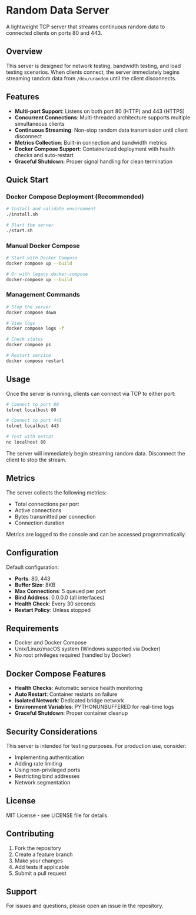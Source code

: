 # Random Data Server

A lightweight TCP server that streams continuous random data to connected clients on ports 80 and 443.

## Overview

This server is designed for network testing, bandwidth testing, and load testing scenarios. When clients connect, the server immediately begins streaming random data from `/dev/urandom` until the client disconnects.

## Features

- **Multi-port Support**: Listens on both port 80 (HTTP) and 443 (HTTPS)
- **Concurrent Connections**: Multi-threaded architecture supports multiple simultaneous clients
- **Continuous Streaming**: Non-stop random data transmission until client disconnect
- **Metrics Collection**: Built-in connection and bandwidth metrics
- **Docker Compose Support**: Containerized deployment with health checks and auto-restart
- **Graceful Shutdown**: Proper signal handling for clean termination

## Quick Start

### Docker Compose Deployment (Recommended)

```bash
# Install and validate environment
./install.sh

# Start the server
./start.sh
```

### Manual Docker Compose

```bash
# Start with Docker Compose
docker compose up --build

# Or with legacy docker-compose
docker-compose up --build
```

### Management Commands

```bash
# Stop the server
docker compose down

# View logs
docker compose logs -f

# Check status
docker compose ps

# Restart service
docker compose restart
```

## Usage

Once the server is running, clients can connect via TCP to either port:

```bash
# Connect to port 80
telnet localhost 80

# Connect to port 443
telnet localhost 443

# Test with netcat
nc localhost 80
```

The server will immediately begin streaming random data. Disconnect the client to stop the stream.

## Metrics

The server collects the following metrics:
- Total connections per port
- Active connections
- Bytes transmitted per connection
- Connection duration

Metrics are logged to the console and can be accessed programmatically.

## Configuration

Default configuration:
- **Ports**: 80, 443
- **Buffer Size**: 8KB
- **Max Connections**: 5 queued per port
- **Bind Address**: 0.0.0.0 (all interfaces)
- **Health Check**: Every 30 seconds
- **Restart Policy**: Unless stopped

## Requirements

- Docker and Docker Compose
- Unix/Linux/macOS system (Windows supported via Docker)
- No root privileges required (handled by Docker)

## Docker Compose Features

- **Health Checks**: Automatic service health monitoring
- **Auto Restart**: Container restarts on failure
- **Isolated Network**: Dedicated bridge network
- **Environment Variables**: PYTHONUNBUFFERED for real-time logs
- **Graceful Shutdown**: Proper container cleanup

## Security Considerations

This server is intended for testing purposes. For production use, consider:
- Implementing authentication
- Adding rate limiting
- Using non-privileged ports
- Restricting bind addresses
- Network segmentation

## License

MIT License - see LICENSE file for details.

## Contributing

1. Fork the repository
2. Create a feature branch
3. Make your changes
4. Add tests if applicable
5. Submit a pull request

## Support

For issues and questions, please open an issue in the repository.